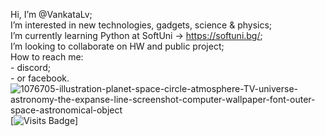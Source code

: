 Hi, I’m @VankataLv; <br>
I’m interested in new technologies, gadgets, science & physics; <br>
I’m currently learning Python at SoftUni -> https://softuni.bg/; <br>
I’m looking to collaborate on HW and public project; <br>
How to reach me: <br>
              - discord; <br>
              - or facebook.
![1076705-illustration-planet-space-circle-atmosphere-TV-universe-astronomy-the-expanse-line-screenshot-computer-wallpaper-font-outer-space-astronomical-object](https://github.com/VankataLv/VankataLv/assets/132002763/096e530e-7c52-4382-ada7-a206d7875843)
[![Visits Badge](https://badges.pufler.dev/visits/VankataLv/VankataLv)]

